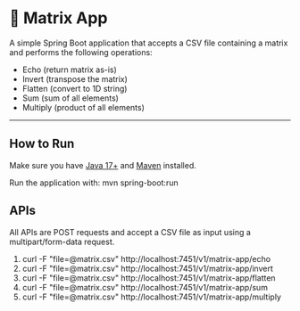 # 🧮 Matrix App

A simple Spring Boot application that accepts a CSV file containing a matrix and performs the following operations:

- Echo (return matrix as-is)
- Invert (transpose the matrix)
- Flatten (convert to 1D string)
- Sum (sum of all elements)
- Multiply (product of all elements)

---

## How to Run

Make sure you have [Java 17+](https://adoptopenjdk.net/) and [Maven](https://maven.apache.org/) installed.

Run the application with: mvn spring-boot:run

## APIs
All APIs are POST requests and accept a CSV file as input using a multipart/form-data request.

1. curl -F "file=@matrix.csv" http://localhost:7451/v1/matrix-app/echo
2. curl -F "file=@matrix.csv" http://localhost:7451/v1/matrix-app/invert
3. curl -F "file=@matrix.csv" http://localhost:7451/v1/matrix-app/flatten
4. curl -F "file=@matrix.csv" http://localhost:7451/v1/matrix-app/sum
5. curl -F "file=@matrix.csv" http://localhost:7451/v1/matrix-app/multiply
